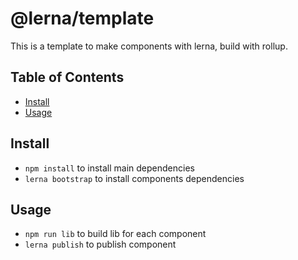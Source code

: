 # @lerna/template

This is a template to make components with lerna, build with rollup.

## Table of Contents

- [Install](#install)
- [Usage](#usage)

## Install

- ```npm install``` to install main dependencies
- ```lerna bootstrap``` to install components dependencies

## Usage

- ```npm run lib``` to build lib for each component
- ```lerna publish``` to publish component

